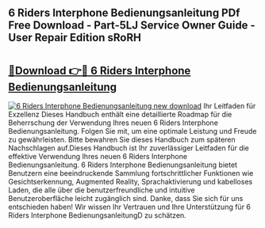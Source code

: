 ## 6 Riders Interphone Bedienungsanleitung PDf Free Download - Part-5LJ Service Owner Guide - User Repair Edition sRoRH

# <h2><a href="http://df5utz.blite.top/?on=6+Riders+Interphone+Bedienungsanleitung">🔗Download 👉🔴 6 Riders Interphone Bedienungsanleitung</a></h2>

[![6 Riders Interphone Bedienungsanleitung new download](https://i.imgur.com/lujVjoI.png)](http://df5utz.blite.top/?on=6+Riders+Interphone+Bedienungsanleitung)
Ihr Leitfaden für Exzellenz Dieses Handbuch enthält eine detaillierte Roadmap für die Beherrschung der Verwendung Ihres neuen 6 Riders Interphone Bedienungsanleitung. Folgen Sie mit, um eine optimale Leistung und Freude zu gewährleisten. Bitte bewahren Sie dieses Handbuch zum späteren Nachschlagen auf.Dieses Handbuch ist Ihr zuverlässiger Leitfaden für die effektive Verwendung Ihres neuen 6 Riders Interphone Bedienungsanleitung. 6 Riders Interphone Bedienungsanleitung bietet Benutzern eine beeindruckende Sammlung fortschrittlicher Funktionen wie Gesichtserkennung, Augmented Reality, Sprachaktivierung und kabelloses Laden, die alle über die benutzerfreundliche und intuitive Benutzeroberfläche leicht zugänglich sind. Danke, dass Sie sich für uns entschieden haben! Wir wissen Ihr Vertrauen und Ihre Unterstützung für 6 Riders Interphone BedienungsanleitungD zu schätzen.
